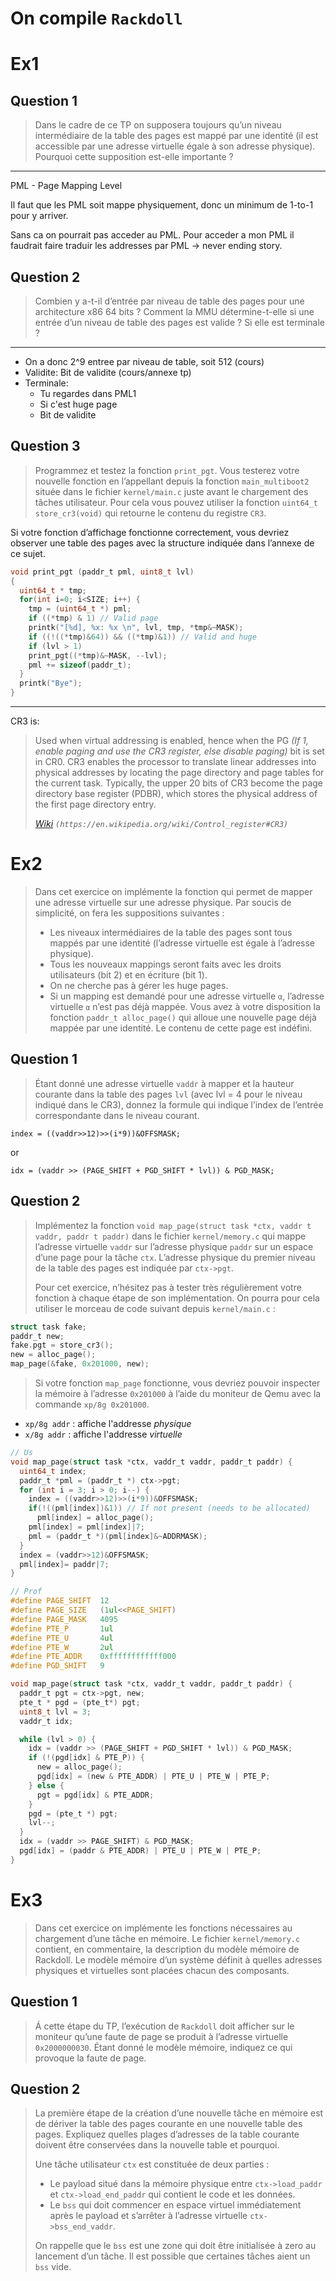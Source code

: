 # On compile `Rackdoll`

# Ex1

## Question 1

> Dans le cadre de ce TP on supposera toujours qu’un niveau intermédiaire de la table des pages est mappé par une identité (il est accessible par une adresse virtuelle égale à son adresse physique). Pourquoi cette supposition est-elle importante ?
___

PML - Page Mapping Level

Il faut que les PML soit mappe physiquement, donc un minimum de 1-to-1 pour y arriver.

Sans ca on pourrait pas acceder au PML. Pour acceder a mon PML il faudrait faire traduir les addresses par PML -> never ending story.

## Question 2

> Combien y a-t-il d’entrée par niveau de table des pages pour une architecture x86 64 bits ? Comment la MMU détermine-t-elle si une entrée d’un niveau de table des pages est valide ? Si elle est terminale ?
___

- On a donc 2^9 entree par niveau de table, soit 512 (cours)
- Validite: Bit de validite (cours/annexe tp)
- Terminale:
    - Tu regardes dans PML1
    - Si c'est huge page
    - Bit de validite

## Question 3

> Programmez et testez la fonction `print_pgt`. Vous testerez votre nouvelle fonction en l’appellant depuis la fonction `main_multiboot2` située dans le fichier `kernel/main.c` juste avant le chargement des tâches utilisateur. Pour cela vous pouvez utiliser la fonction `uint64_t store_cr3(void)` qui retourne le contenu du registre `CR3`.

Si votre fonction d’affichage fonctionne correctement, vous devriez observer une table des pages avec la structure indiquée dans l’annexe de ce sujet.

```c
void print_pgt (paddr_t pml, uint8_t lvl)
{
  uint64_t * tmp;
  for(int i=0; i<SIZE; i++) {
    tmp = (uint64_t *) pml;
    if ((*tmp) & 1) // Valid page
    printk("[%d], %x: %x \n", lvl, tmp, *tmp&~MASK);
    if ((!((*tmp)&64)) && ((*tmp)&1)) // Valid and huge
    if (lvl > 1)
    print_pgt((*tmp)&~MASK, --lvl);
    pml += sizeof(paddr_t);
  }
  printk("Bye");
}
```

___

CR3 is:
> Used when virtual addressing is enabled, hence when the PG _(If 1, enable paging and use the CR3 register, else disable paging)_ bit is set in CR0. CR3 enables the processor to translate linear addresses into physical addresses by locating the page directory and page tables for the current task. Typically, the upper 20 bits of CR3 become the page directory base register (PDBR), which stores the physical address of the first page directory entry.
>
> _[Wiki](https://en.wikipedia.org/wiki/Control_register#CR3) `(https://en.wikipedia.org/wiki/Control_register#CR3)`_

# Ex2

> Dans cet exercice on implémente la fonction qui permet de mapper une adresse virtuelle sur une adresse physique. Par soucis de simplicité, on fera les suppositions suivantes : 
>
> - Les niveaux intermédiaires de la table des pages sont tous mappés par une identité (l’adresse virtuelle est égale à l’adresse physique).
> - Tous les nouveaux mappings seront faits avec les droits utilisateurs (bit 2) et en écriture (bit 1).
> - On ne cherche pas à gérer les huge pages.
> - Si un mapping est demandé pour une adresse virtuelle `α`, l’adresse virtuelle `α` n’est pas déjà mappée.
> Vous avez à votre disposition la fonction `paddr_t alloc_page()` qui alloue une nouvelle page déjà mappée par une identité. Le contenu de cette page est indéfini.

## Question 1

> Étant donné une adresse virtuelle `vaddr` à mapper et la hauteur courante dans la table des pages `lvl` (avec lvl = 4 pour le niveau indiqué dans le CR3), donnez la formule qui indique l’index de l’entrée correspondante dans le niveau courant.

`index = ((vaddr>>12)>>(i*9))&OFFSMASK;`

or 

`idx = (vaddr >> (PAGE_SHIFT + PGD_SHIFT * lvl)) & PGD_MASK;`

## Question 2

> Implémentez la fonction `void map_page(struct task *ctx, vaddr t vaddr, paddr t paddr)` dans le fichier `kernel/memory.c` qui mappe l’adresse virtuelle `vaddr` sur l’adresse physique `paddr` sur un espace d’une page pour la tâche `ctx`. L’adresse physique du premier niveau de la table des pages est indiquée par `ctx->pgt`.
>
>Pour cet exercice, n’hésitez pas à tester très régulièrement votre fonction à chaque étape de son implémentation. On pourra pour cela utiliser le morceau de code suivant depuis `kernel/main.c` :

```c
struct task fake;
paddr_t new;
fake.pgt = store_cr3();
new = alloc_page();
map_page(&fake, 0x201000, new);
```

> Si votre fonction `map_page` fonctionne, vous devriez pouvoir inspecter la mémoire à l’adresse `0x201000` à l’aide du moniteur de Qemu avec la commande `xp/8g 0x201000`.
- `xp/8g addr` : affiche l'addresse *physique*
- `x/8g addr`  : affiche l'addresse *virtuelle*

```c
// Us
void map_page(struct task *ctx, vaddr_t vaddr, paddr_t paddr) {
  uint64_t index;
  paddr_t *pml = (paddr_t *) ctx->pgt;
  for (int i = 3; i > 0; i--) {
    index = ((vaddr>>12)>>(i*9))&OFFSMASK;
    if(!((pml[index])&1)) // If not present (needs to be allocated)
      pml[index] = alloc_page();
    pml[index] = pml[index]|7;
    pml = (paddr_t *)(pml[index]&~ADDRMASK);
  }
  index = (vaddr>>12)&OFFSMASK;
  pml[index]= paddr|7;
}
```

```c
// Prof
#define PAGE_SHIFT  12
#define PAGE_SIZE   (1ul<<PAGE_SHIFT)
#define PAGE_MASK   4095
#define PTE_P       1ul
#define PTE_U       4ul
#define PTE_W       2ul
#define PTE_ADDR    0xffffffffffff000
#define PGD_SHIFT   9

void map_page(struct task *ctx, vaddr_t vaddr, paddr_t paddr) {
  paddr_t pgt = ctx->pgt, new;
  pte_t * pgd = (pte_t*) pgt;
  uint8_t lvl = 3;
  vaddr_t idx;

  while (lvl > 0) {
    idx = (vaddr >> (PAGE_SHIFT + PGD_SHIFT * lvl)) & PGD_MASK;
    if (!(pgd[idx] & PTE_P)) {
      new = alloc_page();
      pgd[idx] = (new & PTE_ADDR) | PTE_U | PTE_W | PTE_P;
    } else {
      pgt = pgd[idx] & PTE_ADDR;
    }
    pgd = (pte_t *) pgt;
    lvl--;
  }
  idx = (vaddr >> PAGE_SHIFT) & PGD_MASK;
  pgd[idx] = (paddr & PTE_ADDR) | PTE_U | PTE_W | PTE_P;
}
```

# Ex3

> Dans cet exercice on implémente les fonctions nécessaires au chargement d’une tâche en mémoire. Le fichier `kernel/memory.c` contient, en commentaire, la description du modèle mémoire de Rackdoll. Le modèle mémoire d’un système définit à quelles adresses physiques et virtuelles sont placées chacun des composants.

## Question 1

> Á cette étape du TP, l’exécution de `Rackdoll` doit afficher sur le moniteur qu’une faute de page se produit à l’adresse virtuelle `0x2000000030`. Étant donné le modèle mémoire, indiquez ce qui provoque la faute de page.



## Question 2

> La première étape de la création d’une nouvelle tâche en mémoire est de dériver la table des pages courante en une nouvelle table des pages. Expliquez quelles plages d’adresses de la table courante doivent être conservées dans la nouvelle table et pourquoi.
>
> Une tâche utilisateur `ctx` est constituée de deux parties :
> - Le payload situé dans la mémoire physique entre `ctx->load_paddr` et `ctx->load_end_paddr` qui contient le code et les données.
> - Le `bss` qui doit commencer en espace virtuel immédiatement après le payload et s’arrêter à l’adresse virtuelle `ctx->bss_end_vaddr`.
>
> On rappelle que le `bss` est une zone qui doit être initialisée à zero au lancement d’un tâche. Il est possible que certaines tâches aient un `bss` vide.